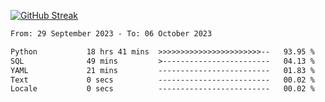 [![GitHub Streak](https://streak-stats.demolab.com?user=renren-017&theme=sea&hide_border=true&background=DD272700)](https://git.io/streak-stats)

<!--START_SECTION:waka-->

```txt
From: 29 September 2023 - To: 06 October 2023

Python           18 hrs 41 mins  >>>>>>>>>>>>>>>>>>>>>>>--   93.95 %
SQL              49 mins         >------------------------   04.13 %
YAML             21 mins         -------------------------   01.83 %
Text             0 secs          -------------------------   00.02 %
Locale           0 secs          -------------------------   00.02 %
```

<!--END_SECTION:waka-->
